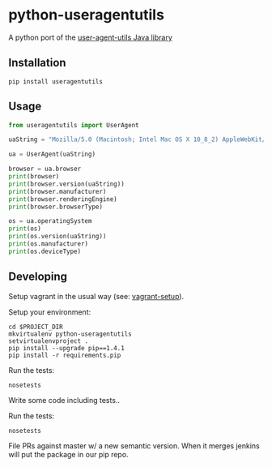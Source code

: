 # python-useragentutils
A python port of the [user-agent-utils Java library](http://user-agent-utils.java.net/)

## Installation

```
pip install useragentutils
```

## Usage

```python
from useragentutils import UserAgent

uaString = "Mozilla/5.0 (Macintosh; Intel Mac OS X 10_8_2) AppleWebKit/536.26.14 (KHTML, like Gecko) Version/6.0.1 Safari/536.26.14"

ua = UserAgent(uaString)

browser = ua.browser
print(browser)
print(browser.version(uaString))
print(browser.manufacturer)
print(browser.renderingEngine)
print(browser.browserType)

os = ua.operatingSystem
print(os)
print(os.version(uaString))
print(os.manufacturer)
print(os.deviceType)
```

## Developing

Setup vagrant in the usual way (see: [vagrant-setup](https://github.com/krux/vagrant-setup)).

Setup your environment:

```shell
cd $PROJECT_DIR
mkvirtualenv python-useragentutils
setvirtualenvproject .
pip install --upgrade pip==1.4.1
pip install -r requirements.pip
```

Run the tests:

```shell
nosetests
```

Write some code including tests..

Run the tests:
```shell
nosetests
```

File PRs against master w/ a new semantic version. When it merges jenkins will put the package in our pip repo.





